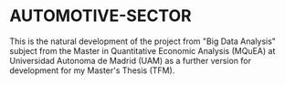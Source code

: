 # AUTOMOTIVE-SECTOR #

This is the natural development of the project from "Big Data Analysis" subject from the Master in Quantitative Economic Analysis (MQuEA) 
at Universidad Autonoma de Madrid (UAM) as a further version for development for my Master's Thesis (TFM).
